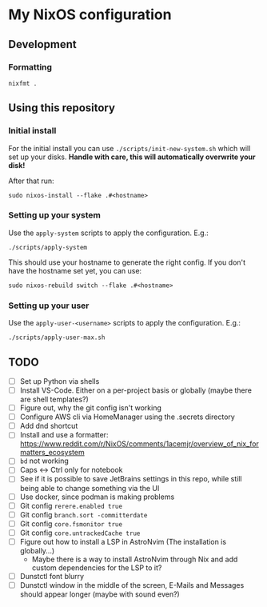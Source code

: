 # My NixOS configuration


## Development

### Formatting

```shell
nixfmt .
```

## Using this repository

### Initial install

For the initial install you can use `./scripts/init-new-system.sh` which will
set up your disks. **Handle with care, this will automatically overwrite your
disk!**

After that run:
```
sudo nixos-install --flake .#<hostname>
```

### Setting up your system

Use the `apply-system` scripts to apply the configuration. E.g.:
```
./scripts/apply-system
```

This should use your hostname to generate the right config. If you don't have
the hostname set yet, you can use:
```
sudo nixos-rebuild switch --flake .#<hostname>
```

### Setting up your user

Use the `apply-user-<username>` scripts to apply the configuration. E.g.:
```
./scripts/apply-user-max.sh
```

## TODO

- [ ] Set up Python via shells
- [ ] Install VS-Code. Either on a per-project basis or globally (maybe there are shell templates?)
- [ ] Figure out, why the git config isn't working
- [ ] Configure AWS cli via HomeManager using the .secrets directory
- [ ] Add dnd shortcut
- [ ] Install and use a formatter: https://www.reddit.com/r/NixOS/comments/1acemjr/overview_of_nix_formatters_ecosystem
- [ ] `bd` not working
- [ ] Caps <-> Ctrl only for notebook
- [ ] See if it is possible to save JetBrains settings in this repo, while still being able to change something via the UI
- [ ] Use docker, since podman is making problems
- [ ] Git config `rerere.enabled true`
- [ ] Git config `branch.sort -committerdate`
- [ ] Git config `core.fsmonitor true`
- [ ] Git config `core.untrackedCache true`
- [ ] Figure out how to install a LSP in AstroNvim (The installation is globally...)
  - Maybe there is a way to install AstroNvim through Nix and add custom dependencies for the LSP to it?
- [ ] Dunstctl font blurry
- [ ] Dunstctl window in the middle of the screen, E-Mails and Messages should appear longer (maybe with sound even?)
